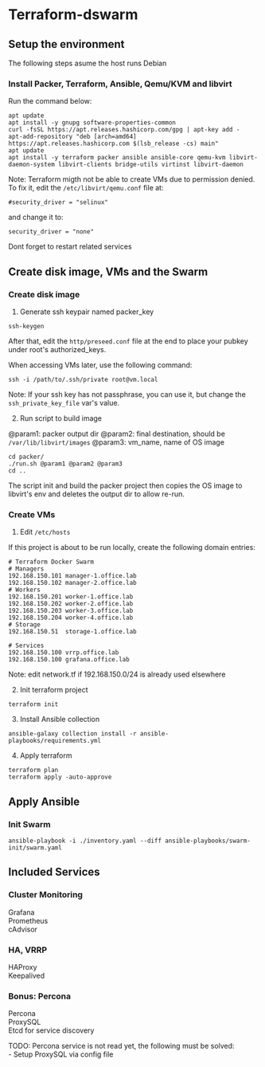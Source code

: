 # Terraform-dswarm

## Setup the environment

The following steps asume the host runs Debian

### Install Packer, Terraform, Ansible, Qemu/KVM and libvirt

Run the command below:
```
apt update
apt install -y gnupg software-properties-common
curl -fsSL https://apt.releases.hashicorp.com/gpg | apt-key add -
apt-add-repository "deb [arch=amd64] https://apt.releases.hashicorp.com $(lsb_release -cs) main"
apt update
apt install -y terraform packer ansible ansible-core qemu-kvm libvirt-daemon-system libvirt-clients bridge-utils virtinst libvirt-daemon
```

Note: Terraform migth not be able to create VMs due to permission denied. To fix it, edit the ```/etc/libvirt/qemu.conf``` file at:
```
#security_driver = "selinux"
```
and change it to:
```
security_driver = "none"
```

Dont forget to restart related services

## Create disk image, VMs and the Swarm

### Create disk image

1) Generate ssh keypair named packer_key

```
ssh-keygen
```

After that, edit the ```http/preseed.conf``` file at the end to place your pubkey under root's authorized_keys.

When accessing VMs later, use the following command:
```
ssh -i /path/to/.ssh/private root@vm.local
```

Note: If your ssh key has not passphrase, you can use it, but change the ```ssh_private_key_file``` var's value.

2) Run script to build image

@param1: packer output dir
@param2: final destination, should be ```/var/lib/libvirt/images```
@param3: vm_name, name of OS image

```
cd packer/
./run.sh @param1 @param2 @param3
cd ..
```

The script init and build the packer project then copies the OS image to libvirt's env and deletes the output dir to allow re-run.

### Create VMs

1) Edit ```/etc/hosts```

If this project is about to be run locally, create the following domain entries:
```
# Terraform Docker Swarm
# Managers
192.168.150.101 manager-1.office.lab
192.168.150.102 manager-2.office.lab
# Workers
192.168.150.201 worker-1.office.lab
192.168.150.202 worker-2.office.lab
192.168.150.203 worker-3.office.lab
192.168.150.204 worker-4.office.lab
# Storage
192.168.150.51  storage-1.office.lab

# Services
192.168.150.100 vrrp.office.lab
192.168.150.100 grafana.office.lab
```

Note: edit network.tf if 192.168.150.0/24 is already used elsewhere

2) Init terraform project

```
terraform init
```

3) Install Ansible collection

```
ansible-galaxy collection install -r ansible-playbooks/requirements.yml
```

4) Apply terraform

```
terraform plan
terraform apply -auto-approve
```

## Apply Ansible

### Init Swarm

```
ansible-playbook -i ./inventory.yaml --diff ansible-playbooks/swarm-init/swarm.yaml
```


## Included Services

### Cluster Monitoring

Grafana<br>
Prometheus<br>
cAdvisor<br>

### HA, VRRP

HAProxy<br>
Keepalived<br>

### Bonus: Percona

Percona<br>
ProxySQL<br>
Etcd for service discovery<br>

TODO: Percona service is not read yet, the following must be solved:<br>
    - Setup ProxySQL via config file
